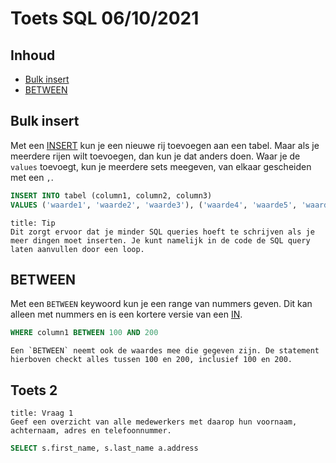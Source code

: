 # Toets SQL 06/10/2021

## Inhoud

- [Bulk insert](#Bulk%20insert)
- [BETWEEN](#BETWEEN)

## Bulk insert

Met een [INSERT](../week38/SQL-2021-09-22-H.md#INSERT) kun je een nieuwe rij toevoegen aan een tabel. Maar als je meerdere rijen wilt toevoegen, dan kun je dat anders doen. Waar je de `values` toevoegt, kun je meerdere sets meegeven, van elkaar gescheiden met een `,`.

```sql
INSERT INTO tabel (column1, column2, column3)
VALUES ('waarde1', 'waarde2', 'waarde3'), ('waarde4', 'waarde5', 'waarde6')
```

```ad-info
title: Tip
Dit zorgt ervoor dat je minder SQL queries hoeft te schrijven als je meer dingen moet inserten. Je kunt namelijk in de code de SQL query laten aanvullen door een loop.
```

## BETWEEN

Met een `BETWEEN` keywoord kun je een range van nummers geven. Dit kan alleen met nummers en is een kortere versie van een [IN](../week39/SQL-2021-09-30-H.md#IN).

```sql
WHERE column1 BETWEEN 100 AND 200
```

```ad-info
Een `BETWEEN` neemt ook de waardes mee die gegeven zijn. De statement hierboven checkt alles tussen 100 en 200, inclusief 100 en 200.
```

## Toets 2

```ad-quote
title: Vraag 1
Geef een overzicht van alle medewerkers met daarop hun voornaam, achternaam, adres en telefoonnummer.
```

```sql
SELECT s.first_name, s.last_name a.address
```
